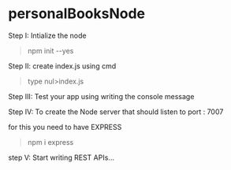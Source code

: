 # personalBooksNode

Step I:
Intialize the node

> npm init --yes

Step II:
create index.js using cmd

> type nul>index.js

Step III:
Test your app using writing the console message

Step IV:
To create the Node server that should listen to port : 7007

for this you need to have EXPRESS

> npm i express

step V:
Start writing REST APIs...

